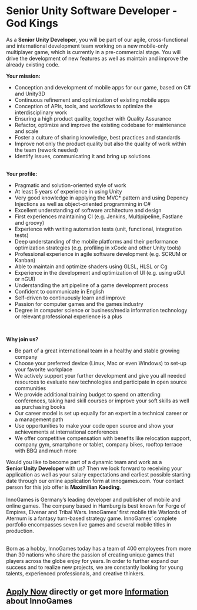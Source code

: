<h1>Senior Unity Software Developer - God Kings</h1>
<p>As a<span>&nbsp;</span><strong>Senior Unity&nbsp;</strong><strong>Developer</strong>, you will be part of our agile, cross-functional and international development team working on a new mobile-only multiplayer game, which is currently in a pre-commercial stage. You will drive the development of new features as well as maintain and improve the already existing code.</p><p></p><p><strong>Your mission:<br /></strong></p><ul><li>Conception and development of mobile apps for our game, based on C# and Unity3D</li><li>Continuous refinement and optimization of existing mobile apps</li><li>Conception of APIs, tools, and workflows to optimize the interdisciplinary work</li><li>Ensuring a high product quality, together with Quality Assurance</li><li>Refactor, optimize and improve the existing codebase for maintenance and scale</li><li>Foster a culture of sharing knowledge, best practices and standards</li><li>Improve not only the product quality but also the quality of work within the team (rework needed)</li><li>Identify issues, communicating it and bring up solutions</li></ul><strong><br />Your profile:</strong><br /><ul><li>Pragmatic and solution-oriented style of work</li><li>At least 5 years of experience in using Unity</li><li>Very good knowledge in applying the MVC* pattern and using Depency Injections as well as object-oriented programming in C#</li><li>Excellent understanding of software architecture and design</li><li>First experiences maintaining CI (e.g. Jenkins, Multipipeline, Fastlane and groovy)</li><li>Experience with writing automation tests (unit, functional, integration tests)</li><li>Deep understanding of the mobile platforms and their performance optimization strategies (e.g. profiling in xCode and other Unity tools)</li><li>Professional experience in agile software development (e.g. SCRUM or Kanban)</li><li>Able to maintain and optimize shaders using GLSL, HLSL or Cg</li><li>Experience in the development and optimization of UI (e.g. using uGUI or nGUI)</li><li>Understanding the art pipeline of a game development process</li><li>Confident to communicate in English</li><li>Self-driven to continuously learn and improve</li><li>Passion for computer games and the games industry</li><li>Degree in computer science or business/media information technology or relevant professional experience is a plus</li></ul><br /><p><strong>Why join us?</strong></p><ul><li>Be part of a great international team in a healthy and stable growing company</li><li>Choose your preferred device (Linux, Mac or even Windows) to set-up your favorite workplace</li><li>We actively support your further development and give you all needed resources to evaluate new technologies and participate in open source communities</li><li>We provide additional training budget to spend on attending conferences, taking hard skill courses or improve your soft skills as well as purchasing books</li><li>Our career model is set up equally for an expert in a technical career or a management path</li><li>Use opportunities to make your code open source and show your achievements at international conferences</li><li>We offer competitive compensation with benefits like relocation support, company gym, smartphone or tablet, company bikes, rooftop terrace with BBQ and much more</li></ul><p></p><p>Would you like to become part of a dynamic team and work as a <strong>Senior&nbsp;Unity Developer&nbsp;</strong>with us? Then we look forward to receiving your application as well as your salary expectations and earliest possible starting date through our online application form at innogames.com. Your contact person for this job offer is<span>&nbsp;</span><strong>Maximilian Kaeding</strong>.<br /><br /><span>InnoGames is Germany&rsquo;s leading developer and publisher of mobile and online games. The company based in Hamburg is best known for Forge of Empires, Elvenar and Tribal Wars. InnoGames&rsquo; first mobile title Warlords of Aternum is a fantasy turn-based strategy game. InnoGames&rsquo; complete portfolio encompasses seven live games and several mobile titles in production.</span></p><p><br />Born as a hobby, InnoGames today has a team of 400 employees from more than 30 nations who share the passion of creating unique games that players across the globe enjoy for years. In order to further expand our success and to realize new projects, we are constantly looking for young talents, experienced professionals, and creative thinkers.</p>

<h2><a href="https://jobs.jobvite.com/careers/innogames/job//ocFyafwj/apply?__jvst=Job+Board&__jvsd=github_jobs_repo">Apply Now</a> directly or get more <a href="https://www.innogames.com/career/detail/job/senior-unity-software-developer-god-kings/?s=github_jobs_repo">Information</a> about InnoGames</h2>